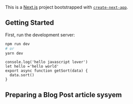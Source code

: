 This is a [Next.js](https://nextjs.org/) project bootstrapped with [`create-next-app`](https://github.com/vercel/next.js/tree/canary/packages/create-next-app).

## Getting Started

First, run the development server:

```bash
npm run dev
# or
yarn dev
```


```
console.log('hello javascript lover')
let hello ='hello world'
export async function getSort(data) {
  data.sort()
}
```

## Preparing a Blog Post article sysyem 
